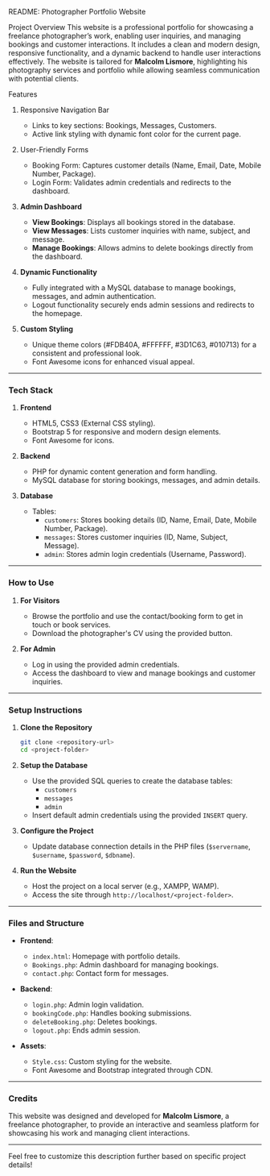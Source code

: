 README: Photographer Portfolio Website

Project Overview
This website is a professional portfolio for showcasing a freelance photographer’s work, enabling user inquiries, and managing bookings and customer interactions. It includes a clean and modern design, responsive functionality, and a dynamic backend to handle user interactions effectively. The website is tailored for **Malcolm Lismore**, highlighting his photography services and portfolio while allowing seamless communication with potential clients.

Features
1. Responsive Navigation Bar 
   - Links to key sections: Bookings, Messages, Customers.  
   - Active link styling with dynamic font color for the current page.

2. User-Friendly Forms  
   - Booking Form: Captures customer details (Name, Email, Date, Mobile Number, Package).  
   - Login Form: Validates admin credentials and redirects to the dashboard.

3. **Admin Dashboard**  
   - **View Bookings**: Displays all bookings stored in the database.  
   - **View Messages**: Lists customer inquiries with name, subject, and message.  
   - **Manage Bookings**: Allows admins to delete bookings directly from the dashboard.

4. **Dynamic Functionality**  
   - Fully integrated with a MySQL database to manage bookings, messages, and admin authentication.  
   - Logout functionality securely ends admin sessions and redirects to the homepage.

5. **Custom Styling**  
   - Unique theme colors (#FDB40A, #FFFFFF, #3D1C63, #010713) for a consistent and professional look.  
   - Font Awesome icons for enhanced visual appeal.

---

### **Tech Stack**
1. **Frontend**  
   - HTML5, CSS3 (External CSS styling).  
   - Bootstrap 5 for responsive and modern design elements.  
   - Font Awesome for icons.

2. **Backend**  
   - PHP for dynamic content generation and form handling.  
   - MySQL database for storing bookings, messages, and admin details.

3. **Database**  
   - Tables:  
     - `customers`: Stores booking details (ID, Name, Email, Date, Mobile Number, Package).  
     - `messages`: Stores customer inquiries (ID, Name, Subject, Message).  
     - `admin`: Stores admin login credentials (Username, Password).

---

### **How to Use**
1. **For Visitors**  
   - Browse the portfolio and use the contact/booking form to get in touch or book services.  
   - Download the photographer's CV using the provided button.

2. **For Admin**  
   - Log in using the provided admin credentials.  
   - Access the dashboard to view and manage bookings and customer inquiries.

---

### **Setup Instructions**
1. **Clone the Repository**
   ```bash
   git clone <repository-url>
   cd <project-folder>
   ```

2. **Setup the Database**
   - Use the provided SQL queries to create the database tables:
     - `customers`
     - `messages`
     - `admin`
   - Insert default admin credentials using the provided `INSERT` query.

3. **Configure the Project**
   - Update database connection details in the PHP files (`$servername`, `$username`, `$password`, `$dbname`).

4. **Run the Website**
   - Host the project on a local server (e.g., XAMPP, WAMP).  
   - Access the site through `http://localhost/<project-folder>`.

---

### **Files and Structure**
- **Frontend**:  
  - `index.html`: Homepage with portfolio details.  
  - `Bookings.php`: Admin dashboard for managing bookings.  
  - `contact.php`: Contact form for messages.  

- **Backend**:  
  - `login.php`: Admin login validation.  
  - `bookingCode.php`: Handles booking submissions.  
  - `deleteBooking.php`: Deletes bookings.  
  - `logout.php`: Ends admin session.

- **Assets**:  
  - `Style.css`: Custom styling for the website.  
  - Font Awesome and Bootstrap integrated through CDN.

---

### **Credits**
This website was designed and developed for **Malcolm Lismore**, a freelance photographer, to provide an interactive and seamless platform for showcasing his work and managing client interactions.

---

Feel free to customize this description further based on specific project details!
